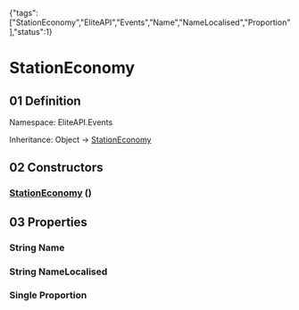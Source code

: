 {"tags":["StationEconomy","EliteAPI","Events","Name","NameLocalised","Proportion"],"status":1}

# StationEconomy

## 01 Definition

Namespace: <span class='code'>EliteAPI.Events</span>

Inheritance: <span class='code'>Object</span> → <span class='code'>[StationEconomy](../../EliteAPI/Events/StationEconomy.html)</span>

## 02 Constructors

### <span class='code'>[StationEconomy](../../EliteAPI/Events/StationEconomy.html)</span> ()

## 03 Properties

### <span class='code'>String</span> Name

### <span class='code'>String</span> NameLocalised

### <span class='code'>Single</span> Proportion

